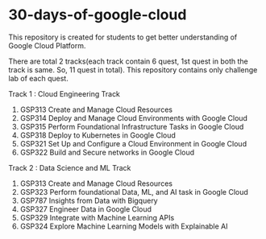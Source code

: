 # 30-days-of-google-cloud
This repository is created for students to get better understanding of Google Cloud Platform.

There are total 2 tracks(each track contain 6 quest, 1st quest in both the track is same. So, 11 quest in total). This repository contains only challenge lab of each quest.

Track 1 : Cloud Engineering Track
1) GSP313 Create and Manage Cloud Resources
2) GSP314 Deploy and Manage Cloud Environments with Google Cloud
3) GSP315 Perform Foundational Infrastructure Tasks in Google Cloud
4) GSP318 Deploy to Kubernetes in Google Cloud
5) GSP321 Set Up and Configure a Cloud Environment in Google Cloud
6) GSP322 Build and Secure networks in Google Cloud

Track 2 : Data Science and ML Track
1) GSP313 Create and Manage Cloud Resources
2) GSP323 Perform foundational Data, ML, and AI task in Google Cloud
3) GSP787 Insights from Data with Bigquery
4) GSP327 Engineer Data in Google Cloud
5) GSP329 Integrate with Machine Learning APIs
6) GSP324 Explore Machine Learning Models with Explainable AI
